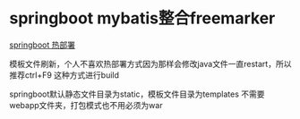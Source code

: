 # springboot mybatis整合freemarker
 [springboot 热部署](https://www.cnblogs.com/aqsunkai/p/6690574.html)
 
 模板文件刷新，个人不喜欢热部署方式因为那样会修改java文件一直restart，所以推荐ctrl+F9
 这种方式进行build
 
 springboot默认静态文件目录为static，模板文件目录为templates
 不需要webapp文件夹，打包模式也不用必须为war